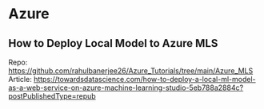 # Azure

## How to Deploy Local Model to Azure MLS
Repo: https://github.com/rahulbanerjee26/Azure_Tutorials/tree/main/Azure_MLS
Article: https://towardsdatascience.com/how-to-deploy-a-local-ml-model-as-a-web-service-on-azure-machine-learning-studio-5eb788a2884c?postPublishedType=repub
